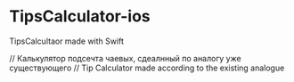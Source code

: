 # TipsCalculator-ios
TipsCalcultaor made with Swift

// Калькулятор подсечта чаевых, сдеалнный по аналогу уже существующего 
// Tip Calculator  made according to the existing analogue 

